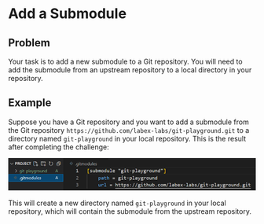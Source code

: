 # Add a Submodule

## Problem

Your task is to add a new submodule to a Git repository. You will need to add the submodule from an upstream repository to a local directory in your repository. 

## Example

Suppose you have a Git repository and you want to add a submodule from the Git repository `https://github.com/labex-labs/git-playground.git` to a directory named `git-playground` in your local repository. This is the result after completing the challenge:

![an_example_reulet](asserts/challenge-add-submodule-step1-1.png)

This will create a new directory named `git-playground` in your local repository, which will contain the submodule from the upstream repository.